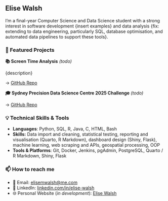 ## Elise Walsh 

I’m a final-year Computer Science and Data Science student with a strong interest in software development {insert examples} and data analysis {fix: extending to data engineering, particularly SQL, database optimisation, and automated data pipelines to support these tools}.

### 📌 Featured Projects
**📚 Screen Time Analysis** _(todo)_

{description}

→ [GitHub Repo](https://github.com/elisew-code/screen_weather_tracker)

**🎓 Sydney Precision Data Science Centre 2025 Challenge** _(todo)_

→ [GitHub Repo](https://github.com/elisew-code/winter-data-analysis-challenge-2025)

### 💡 Technical Skills & Tools  
- **Languages**: Python, SQL, R, Java, C, HTML, Bash
- **Skills:** Data import and cleaning, statistical testing, reporting and visualisation (Quarto, R Markdown), dashboard design (Shiny, Flask), machine learning, web scraping and APIs, geospatial processing, OOP
- **Tools & Platforms**: Git, Docker, Jenkins, pgAdmin, PostgreSQL, Quarto / R Markdown, Shiny, Flask
  
### 📫 How to reach me  
- 📧 Email: elisemwalsh@me.com  
- 💼 LinkedIn: [linkedin.com/in/elise-walsh](https://www.linkedin.com/in/elise-walsh-0984932a/)
- 🌐 Personal Website (*in development*): [Elise Walsh](https://elisemwalsh.com)

